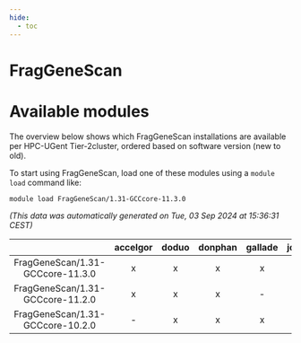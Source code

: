 ```yaml
---
hide:
  - toc
---
```


FragGeneScan
============

# Available modules


The overview below shows which FragGeneScan installations are available per HPC-UGent Tier-2cluster, ordered based on software version (new to old).

To start using FragGeneScan, load one of these modules using a `module load` command like:

```shell
module load FragGeneScan/1.31-GCCcore-11.3.0
```

*(This data was automatically generated on Tue, 03 Sep 2024 at 15:36:31 CEST)*  

| |accelgor|doduo|donphan|gallade|joltik|shinx|skitty|
| :---: | :---: | :---: | :---: | :---: | :---: | :---: | :---: |
|FragGeneScan/1.31-GCCcore-11.3.0|x|x|x|x|x|x|x|
|FragGeneScan/1.31-GCCcore-11.2.0|x|x|x|-|x|-|x|
|FragGeneScan/1.31-GCCcore-10.2.0|-|x|x|x|x|-|x|
